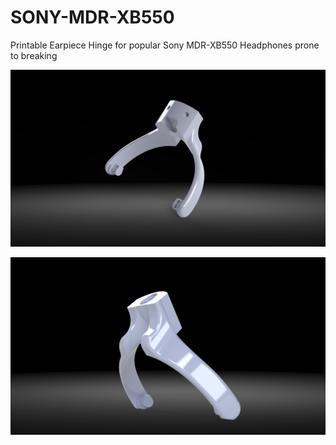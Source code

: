 # SONY-MDR-XB550
Printable Earpiece Hinge for popular Sony MDR-XB550 Headphones prone to breaking

![front](renders/front.png)

![back](renders/back.png)
